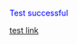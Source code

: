 <html>
  <body>
    <p style="color: blue">Test successful</p>
    <p><a href="https://billingsmoore.github.io/webtest.github.io/page2">test link</a></p>
  </body>
 </html>
  
